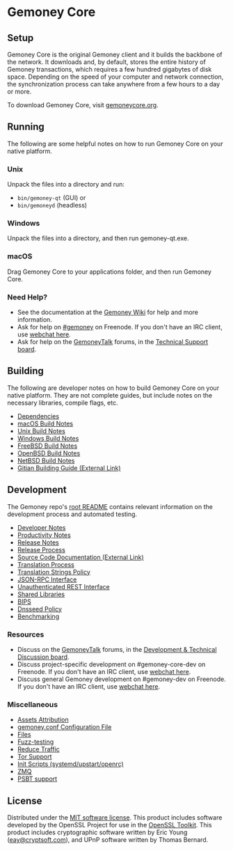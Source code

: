 Gemoney Core
=============

Setup
---------------------
Gemoney Core is the original Gemoney client and it builds the backbone of the network. It downloads and, by default, stores the entire history of Gemoney transactions, which requires a few hundred gigabytes of disk space. Depending on the speed of your computer and network connection, the synchronization process can take anywhere from a few hours to a day or more.

To download Gemoney Core, visit [gemoneycore.org](https://gemoneycore.org/en/download/).

Running
---------------------
The following are some helpful notes on how to run Gemoney Core on your native platform.

### Unix

Unpack the files into a directory and run:

- `bin/gemoney-qt` (GUI) or
- `bin/gemoneyd` (headless)

### Windows

Unpack the files into a directory, and then run gemoney-qt.exe.

### macOS

Drag Gemoney Core to your applications folder, and then run Gemoney Core.

### Need Help?

* See the documentation at the [Gemoney Wiki](https://en.gemoney.it/wiki/Main_Page)
for help and more information.
* Ask for help on [#gemoney](http://webchat.freenode.net?channels=gemoney) on Freenode. If you don't have an IRC client, use [webchat here](http://webchat.freenode.net?channels=gemoney).
* Ask for help on the [GemoneyTalk](https://gemoneytalk.org/) forums, in the [Technical Support board](https://gemoneytalk.org/index.php?board=4.0).

Building
---------------------
The following are developer notes on how to build Gemoney Core on your native platform. They are not complete guides, but include notes on the necessary libraries, compile flags, etc.

- [Dependencies](dependencies.md)
- [macOS Build Notes](build-osx.md)
- [Unix Build Notes](build-unix.md)
- [Windows Build Notes](build-windows.md)
- [FreeBSD Build Notes](build-freebsd.md)
- [OpenBSD Build Notes](build-openbsd.md)
- [NetBSD Build Notes](build-netbsd.md)
- [Gitian Building Guide (External Link)](https://github.com/gemoney-core/docs/blob/master/gitian-building.md)

Development
---------------------
The Gemoney repo's [root README](/README.md) contains relevant information on the development process and automated testing.

- [Developer Notes](developer-notes.md)
- [Productivity Notes](productivity.md)
- [Release Notes](release-notes.md)
- [Release Process](release-process.md)
- [Source Code Documentation (External Link)](https://dev.visucore.com/gemoney/doxygen/)
- [Translation Process](translation_process.md)
- [Translation Strings Policy](translation_strings_policy.md)
- [JSON-RPC Interface](JSON-RPC-interface.md)
- [Unauthenticated REST Interface](REST-interface.md)
- [Shared Libraries](shared-libraries.md)
- [BIPS](bips.md)
- [Dnsseed Policy](dnsseed-policy.md)
- [Benchmarking](benchmarking.md)

### Resources
* Discuss on the [GemoneyTalk](https://gemoneytalk.org/) forums, in the [Development & Technical Discussion board](https://gemoneytalk.org/index.php?board=6.0).
* Discuss project-specific development on #gemoney-core-dev on Freenode. If you don't have an IRC client, use [webchat here](http://webchat.freenode.net/?channels=gemoney-core-dev).
* Discuss general Gemoney development on #gemoney-dev on Freenode. If you don't have an IRC client, use [webchat here](http://webchat.freenode.net/?channels=gemoney-dev).

### Miscellaneous
- [Assets Attribution](assets-attribution.md)
- [gemoney.conf Configuration File](gemoney-conf.md)
- [Files](files.md)
- [Fuzz-testing](fuzzing.md)
- [Reduce Traffic](reduce-traffic.md)
- [Tor Support](tor.md)
- [Init Scripts (systemd/upstart/openrc)](init.md)
- [ZMQ](zmq.md)
- [PSBT support](psbt.md)

License
---------------------
Distributed under the [MIT software license](/COPYING).
This product includes software developed by the OpenSSL Project for use in the [OpenSSL Toolkit](https://www.openssl.org/). This product includes
cryptographic software written by Eric Young ([eay@cryptsoft.com](mailto:eay@cryptsoft.com)), and UPnP software written by Thomas Bernard.
